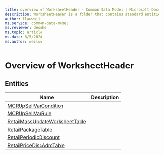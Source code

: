 ```yaml
---
title: overview of WorksheetHeader - Common Data Model | Microsoft Docs
description: WorksheetHeader is a folder that contains standard entities related to the Common Data Model.
author: llawwaii
ms.service: common-data-model
ms.reviewer: deonhe
ms.topic: article
ms.date: 8/5/2020
ms.author: weiluo
---
```


# Overview of WorksheetHeader


## Entities

|Name|Description|
|---|---|
|[MCRUpSellVarCondition](MCRUpSellVarCondition.md)||
|[MCRUpSellVarRule](MCRUpSellVarRule.md)||
|[RetailMassUpdateWorksheetTable](RetailMassUpdateWorksheetTable.md)||
|[RetailPackageTable](RetailPackageTable.md)||
|[RetailPeriodicDiscount](RetailPeriodicDiscount.md)||
|[RetailPriceDiscAdmTable](RetailPriceDiscAdmTable.md)||
